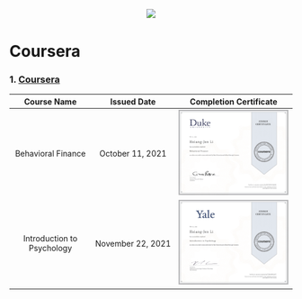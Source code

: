 <p align='center'>
  <img src="https://img.icons8.com/external-tal-revivo-color-tal-revivo/250/000000/external-coursera-an-online-learning-platform-offers-massive-open-courses-logo-color-tal-revivo.png"/>
</p>

# Coursera
### 1. [Coursera](https://www.coursera.org/)

|Course Name|Issued Date|Completion Certificate|
|:---------:|:---------:|:--------------------:|
|Behavioral&nbsp;Finance|October&nbsp;11,&nbsp;2021|<a href="https://www.coursera.org/account/accomplishments/verify/ABCWV6UVHJMQ"><img src="./Images/Coursera_Duke_Behavioral Finance.png"/></a>|
|Introduction to Psychology|November&nbsp;22,&nbsp;2021|<a href="https://www.coursera.org/account/accomplishments/verify/TSR6AR956A9T"><img src="./Images/Coursera_Yale_Introduction to Psychology.png"/></a>|
